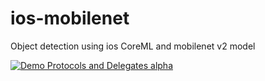 # ios-mobilenet
Object detection using ios CoreML and mobilenet v2 model




[![Demo Protocols and Delegates alpha](https://j.gifs.com/91zJMZ.gif)](https://youtu.be/qcTe1rtkD24)
